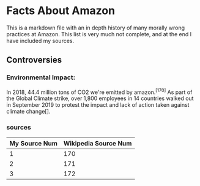 # Facts About Amazon
This is a markdown file with an in depth history of many morally wrong practices at Amazon. This list is very much not complete, and at the end I have included my sources.

## Controversies

### Environmental Impact:
In 2018, 44.4 million tons of CO2 we're emitted by amazon.<sup>[170]</sup> As part of the Global Climate strike, over 1,800 employees in 14 countries walked out in September 2019 to protest the impact and lack of action taken against climate change[]. 

### sources
|My Source Num|Wikipedia Source Num|
|-|-|
1|170
2|171
3|172